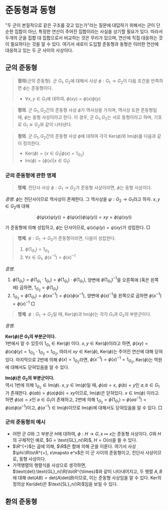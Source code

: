 <!---
title: '준동형과 동형'
category: Mathematics
language: Korean
--->

# 준동형과 동형

"두 군이 본질적으로 같은 구조를 갖고 있는가"라는 질문에 대답하기 위해서는
군이 단순한 집합이 아닌, 특정한 연산이 주어진 집합이라는 사실을 상기할 필요가
있다. 따라서 두개의 군을 집합 대 집합으로서 비교하는 것은 무리가 있으며,
연산에 직접 대응하는 것이 필요하다는 것을 알 수 있다. 여기서 새로이 도입할
준동형과 동형은 이러한 연산에 대응하고 있는 두 군 사이의 사상이다.

## 군의 준동형

> **정의**(군의 준동형). 군 $G_1, G_2$에 대해서 사상 $\phi: G_1 \to G_2$이
> 다음 조건을 만족하면 $\phi$는 준동형이다.
>
> - $\forall x,y \in G_1$에 대하여, $\phi(xy) = \phi(x)\phi(y)$

> **정의**. 군 $G_1, G_2$간의 준동형 사상 $\phi$가 역사상을 가지며,
> 역사상 또한 준동형일 때, $\phi$는 동형 사상이라고 한다.
> 이 경우, 군 $G_1, G_2$는 서로 동형이라고 하며, 기호로
> $G_1\cong G_2$와 같이 나타낸다.

> **정의**. 군 $G_1, G_2$간의 준동형 사상 $\phi$에 대하여 각각
> $\text{Ker}(\phi)$와 $\text{Im}(\phi)$를 다음과 같이 정의한다.
> 
> - $\text{Ker}(\phi) = \left\{x\in G_1 | \phi(x) = 1_{G_2}\right\}$
> - $\text{Im}(\phi) = \left\{\phi(x)|x\in G_1\right\}$

### 군의 준동형에 관한 명제

> **명제**. 전단사 사상 $\phi:G_1 \to G_2$가 준동형 사상이라면,
> $\phi$는 동형 사상이다.

*증명*. $\phi$는 전단사이므로 역사상이 존재한다. 그 역사상을
$\psi: G_2 \to G_1$라고 하자. $x,y\in G_2$에 대해

$$
\phi(\psi(x)\psi(y)) = \phi(\psi(x))\phi(\psi(y)) = xy = \phi(\psi(xy))
$$

가 준동형에 의해 성립하고, $\phi$는 단사이므로, $\psi(x)\psi(y) = \psi(xy)$가
성립한다. □

> **명제**. $\phi:G_1\to G_2$가 준동형이라면, 다음이 성립한다.
> 
> 1. $\phi(1_{G_1}) = 1_{G_2}$
> 1. $\forall x\in G_1,\ \phi(x^{-1}) = {\phi(x)}^{-1}$

*증명*. 
1. $\phi(1_{G_1}) = \phi(1_{G_1}\cdot 1_{G_1}) = \phi(1_{G_1})\cdot\phi(1_{G_1})$,
양변에 $\phi(1_{G_1})^{-1}$을 오른쪽에 (혹은 왼쪽에) 곱하면, $1_{G_2} = \phi(1_{G_1})$
1. $1_{G_2} = \phi(1_{G_1}) = \phi(xx^{-1}) = \phi(x)\phi(x^{-1})$,
양변에 $\phi(x)^{-1}$을 왼쪽으로 곱하면 $\phi(x^{-1}) = {\phi(x)}^{-1}$ □

> **명제**. $\phi:G_1\to G_2$일 때,
> $\text{Ker}(\phi)$과 $\text{Im}(\phi)$는 각각 $G_1$과 $G_2$의 부분군이다.

*증명*.

**$\text{Ker}(\phi)$은 $G_1$의 부분군이다.**  
1번에서 알 수 있듯이 $1_{G_1}\in\text{Ker}(\phi)$ 이다.
$x,y \in\text{Ker}(\phi)$이라고 하면, $\phi(xy) = \phi(x)\phi(y) = 1_{G_2}\cdot1_{G_2} = 1_{G_2}$,
따라서 $xy\in\text{Ker}(\phi)$, $\text{Ker}(\phi)$는 주어진 연산에 대해 닫혀있다.
마지막으로 2번에 의해 $\phi(x)=1_{G_2}$라면, $\phi(x^{-1}) = \phi(x)^{-1}=1_{G_2}$,
$\text{Ker}(\phi)$는 역원에 대해서도 닫혀있음을 알 수 있다.

**$\text{Im}(\phi)$은 $G_2$의 부분군이다.**  
역시 1번에 의해 $1_{G_{2}}\in\text{Im}(\phi)$. $x,y \in\text{Im}(\phi)$일 때, $\phi(a) = x$,
$\phi(b) = y$인 $a, b\in G_1$가 존재한다.
$\phi(ab)=\phi(a)\phi(b)=xy$이므로, $\text{Im}(\phi)$은 닫혀있다.
$x \in\text{Im}(\phi)$ 이라고 하면 $\phi(a)=x$인 $a\in G_1$이 존재하고, 2번에 의해
$1_{G_2} = \phi(1_{G_1}) = \phi(aa^{-1}) = \phi(a)\phi(a^{-1})$이고,
$\phi(a^{-1})\in \text{Im}(\phi)$이므로 $\text{Im}(\phi)$에 대해서도 닫혀있음을 알 수 있다. □

### 군의 준동형의 예시

- 어떤 군 $G$와 그 부분군 $H$에 대하여, $\phi: H\to G, x\mapsto x$는
준동형 사상이다. $G$와 $H$의 구체적인 예로, $G = \text{GL}_n(\R)$,
$H = \text{O}(n)$을 들 수 있다.
- $\R^{+}$는 곱에 의해, $\R$은 합에 의해 군을 이룬다.
여기서 사상 $\phi:\R\to\R^{+}, x\mapsto e^x$은 이 군 사이의 준동형이고,
전단사 사상이므로, 동형 사상이다.
- 가역행렬의 행렬식을 사상으로 생각하면,
$\text{det}:\text{GL}_n(\R)\to\R^{\times}$와 같이 나타내어지고,
두 행렬 $A, B$에 대해 $\text{det}(AB) = \text{det}(A)\text{det}(B)$이므로,
이는 준동형 사상임을 알 수 있다. $\text{Ker}$의 정의상
$\text{Ker}(\text{det})$은 $\text{SL}_n(\R)$임을 보일 수 있다.

## 환의 준동형
